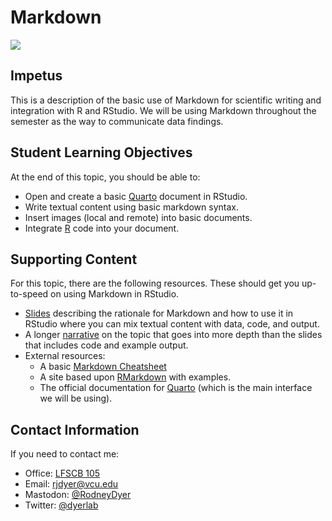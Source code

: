 # Markdown

![](https://live.staticflickr.com/65535/52296244254_3443324e58_o_d.png)

## Impetus

This is a description of the basic use of Markdown for scientific writing and integration with R and RStudio.  We will be using Markdown throughout the semester as the way to communicate data findings.

## Student Learning Objectives

At the end of this topic, you should be able to:

- Open and create a basic [Quarto](https://quarto.org) document in RStudio.
- Write textual content using basic markdown syntax.
- Insert images (local and remote) into basic documents.
- Integrate [R](https://cran.r-project.org) code into your document.

## Supporting Content

For this topic, there are the following resources.  These should get you up-to-speed on using Markdown in RStudio.  

- [Slides](https://dyerlabteaching.github.io/Markdown/slides.html) describing the rationale for Markdown and how to use it in RStudio where you can mix textual content with data, code, and output.  
- A longer [narrative](https://dyerlabteaching.github.io/Markdown/narrative.html) on the topic that goes into more depth than the slides that includes code and example output.  
- External resources:  
  - A basic [Markdown Cheatsheet](https://www.markdownguide.org/cheat-sheet/)  
  - A site based upon [RMarkdown](https://rmarkdown.rstudio.com/) with examples.
  - The official documentation for [Quarto](https://quarto.org/docs/guide/) (which is the main interface we will be using).

## Contact Information

If you need to contact me:    
 - Office: [LFSCB 105](https://earth.google.com/web/@37.54467538,-77.45441434,71.5959702a,74.61344954d,35y,0.00006882h,0t,0r)  
 - Email: [rjdyer@vcu.edu](mailto://rjdyer@vcu.edu)  
 - Mastodon: [@RodneyDyer](https://me.dm/@RodneyDyer)  
 - Twitter: [@dyerlab](https://twitter.com/dyerlab/)  
